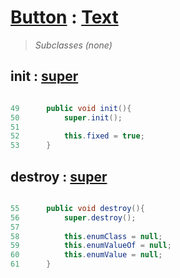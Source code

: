 # [Button](OperatorsButton.md) : [Text](OperatorsText.md) #

> _Subclasses (none)_

## init : [super](OperatorsText#init.md) ##

```java

49	    public void init(){
50	        super.init();
51
52	        this.fixed = true;
53	    }
```

## destroy : [super](OperatorsText#destroy.md) ##

```java

55	    public void destroy(){
56	        super.destroy();
57
58	        this.enumClass = null;
59	        this.enumValueOf = null;
60	        this.enumValue = null;
61	    }
```
